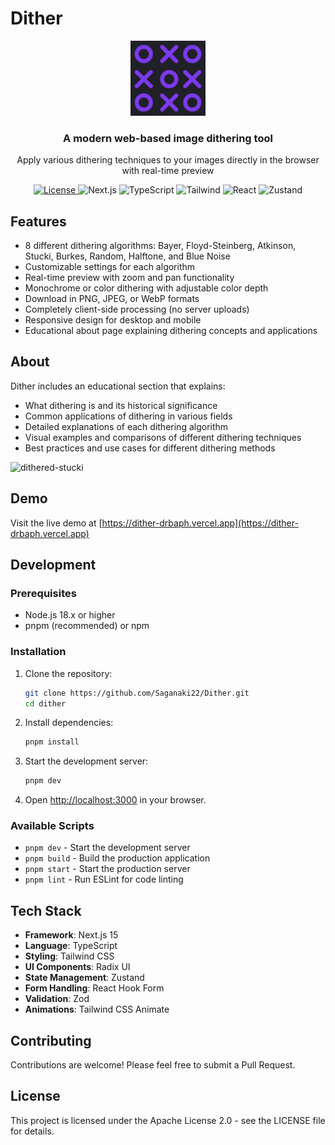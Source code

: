 # Dither

<div align="center">
  <img src="public/favicon.svg" alt="Dither Logo" width="120" />
  <h3>A modern web-based image dithering tool</h3>
  <p>Apply various dithering techniques to your images directly in the browser with real-time preview</p>
</div>

<div align="center">
  <a href="https://github.com/Saganaki22/Dither/blob/main/LICENSE">
    <img src="https://img.shields.io/github/license/Saganaki22/Dither" alt="License" />
  </a>
  <img src="https://img.shields.io/badge/Next.js-15-black" alt="Next.js" />
  <img src="https://img.shields.io/badge/TypeScript-5-blue" alt="TypeScript" />
  <img src="https://img.shields.io/badge/Tailwind-3-38bdf8" alt="Tailwind" />
  <img src="https://img.shields.io/badge/React-19-61dafb" alt="React" />
  <img src="https://img.shields.io/badge/Zustand-State%20Management-ff69b4" alt="Zustand" />
</div>

## Features

- 8 different dithering algorithms: Bayer, Floyd-Steinberg, Atkinson, Stucki, Burkes, Random, Halftone, and Blue Noise
- Customizable settings for each algorithm
- Real-time preview with zoom and pan functionality
- Monochrome or color dithering with adjustable color depth
- Download in PNG, JPEG, or WebP formats
- Completely client-side processing (no server uploads)
- Responsive design for desktop and mobile
- Educational about page explaining dithering concepts and applications

## About

Dither includes an educational section that explains:
- What dithering is and its historical significance
- Common applications of dithering in various fields
- Detailed explanations of each dithering algorithm
- Visual examples and comparisons of different dithering techniques
- Best practices and use cases for different dithering methods

![dithered-stucki](https://github.com/user-attachments/assets/00ed1ead-27f3-4abc-8f77-ec279087862f)


## Demo

Visit the live demo at [https://dither-drbaph.vercel.app](https://dither-drbaph.vercel.app)

## Development

### Prerequisites

- Node.js 18.x or higher
- pnpm (recommended) or npm

### Installation

1. Clone the repository:
   ```bash
   git clone https://github.com/Saganaki22/Dither.git
   cd dither
   ```

2. Install dependencies:
   ```bash
   pnpm install
   ```

3. Start the development server:
   ```bash
   pnpm dev
   ```

4. Open [http://localhost:3000](http://localhost:3000) in your browser.

### Available Scripts

- `pnpm dev` - Start the development server
- `pnpm build` - Build the production application
- `pnpm start` - Start the production server
- `pnpm lint` - Run ESLint for code linting

## Tech Stack

- **Framework**: Next.js 15
- **Language**: TypeScript
- **Styling**: Tailwind CSS
- **UI Components**: Radix UI
- **State Management**: Zustand
- **Form Handling**: React Hook Form
- **Validation**: Zod
- **Animations**: Tailwind CSS Animate

## Contributing

Contributions are welcome! Please feel free to submit a Pull Request.

## License

This project is licensed under the Apache License 2.0 - see the LICENSE file for details.

